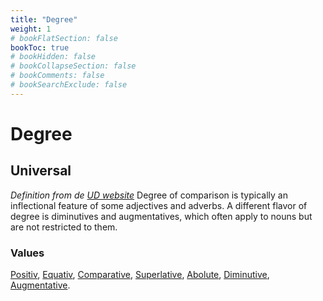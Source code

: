 ```yaml
---
title: "Degree"
weight: 1
# bookFlatSection: false
bookToc: true
# bookHidden: false
# bookCollapseSection: false
# bookComments: false
# bookSearchExclude: false
---
```


# Degree

## Universal 

*Definition from de [UD website](https://universaldependencies.org/u/feat/Degree.html)*
Degree of comparison is typically an inflectional feature of some adjectives and adverbs. A different flavor of degree is diminutives and augmentatives, which often apply to nouns but are not restricted to them.

### Values


[Positiv](https://universaldependencies.org/u/feat/Degree.html#Pos),
[Equativ](https://universaldependencies.org/u/feat/Degree.html#Equ),
[Comparative](https://universaldependencies.org/u/feat/Degree.html#Cmp),
[Superlative](https://universaldependencies.org/u/feat/Degree.html#Sup),
[Abolute](https://universaldependencies.org/u/feat/Degree.html#Abs),
[Diminutive](https://universaldependencies.org/u/feat/Degree.html#Dim),
[Augmentative](https://universaldependencies.org/u/feat/Degree.html#Aug).

